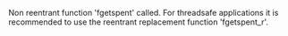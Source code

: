 Non reentrant function 'fgetspent' called. For threadsafe applications it is recommended to use the reentrant replacement function 'fgetspent_r'.